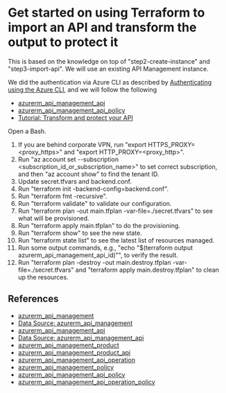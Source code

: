 # Get started on using Terraform to import an API and transform the output to protect it

This is based on the knowledge on top of "step2-create-instance" and "step3-import-api". We will use an existing API Management instance.

We did the authentication via Azure CLI as described by [Authenticating using the Azure CLI](https://registry.terraform.io/providers/hashicorp/azuread/latest/docs/guides/azure_cli), and we will follow the following

- [azurerm_api_management_api](https://registry.terraform.io/providers/hashicorp/azurerm/latest/docs/resources/api_management_api)
- [azurerm_api_management_api_policy](https://registry.terraform.io/providers/hashicorp/azurerm/latest/docs/resources/api_management_api_policy)
- [Tutorial: Transform and protect your API](https://docs.microsoft.com/en-us/azure/api-management/transform-api)

Open a Bash.

1. If you are behind corporate VPN, run "export HTTPS_PROXY=<proxy_https>" and "export HTTP_PROXY=<proxy_http>".
2. Run "az account set --subscription <subscription_id_or_subscription_name>" to set correct subscription, and then "az account show" to find the tenant ID.
3. Update secret.tfvars and backend.conf.
4. Run "terraform init -backend-config=backend.conf".
5. Run "terraform fmt -recursive".
6. Run "terraform validate" to validate our configuration.
7. Run "terraform plan -out main.tfplan -var-file=./secret.tfvars" to see what will be provisioned.
8. Run "terraform apply main.tfplan" to do the provisioning.
9. Run "terraform show" to see the new state.
10. Run "terraform state list" to see the latest list of resources managed.
11. Run some output commands, e.g., "echo "$(terraform output azurerm_api_management_api_id)"", to verify the result.
12. Run "terraform plan -destroy -out main.destroy.tfplan -var-file=./secret.tfvars" and "terraform apply main.destroy.tfplan" to clean up the resources.

## References

- [azurerm_api_management](https://registry.terraform.io/providers/hashicorp/azurerm/latest/docs/resources/api_management)
- [Data Source: azurerm_api_management](https://registry.terraform.io/providers/hashicorp/azurerm/latest/docs/data-sources/api_management)
- [azurerm_api_management_api](https://registry.terraform.io/providers/hashicorp/azurerm/latest/docs/resources/api_management_api)
- [Data Source: azurerm_api_management_api](https://registry.terraform.io/providers/hashicorp/azurerm/latest/docs/data-sources/api_management_api)
- [azurerm_api_management_product](https://registry.terraform.io/providers/hashicorp/azurerm/latest/docs/resources/api_management_product)
- [azurerm_api_management_product_api](https://registry.terraform.io/providers/hashicorp/azurerm/latest/docs/resources/api_management_product_api)
- [azurerm_api_management_api_operation](https://registry.terraform.io/providers/hashicorp/azurerm/latest/docs/resources/api_management_api_operation)
- [azurerm_api_management_policy](https://registry.terraform.io/providers/hashicorp/azurerm/latest/docs/resources/api_management_policy)
- [azurerm_api_management_api_policy](https://registry.terraform.io/providers/hashicorp/azurerm/latest/docs/resources/api_management_api_policy)
- [azurerm_api_management_api_operation_policy](https://registry.terraform.io/providers/hashicorp/azurerm/latest/docs/resources/api_management_api_operation_policy)
